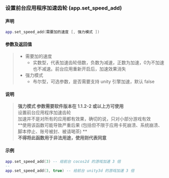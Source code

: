 ### 设置前台应用程序加速齿轮 \(**app\.set\_speed\_add**\)


#### 声明
```lua
app.set_speed_add(需要加的速度 [, 强力模式 ])
```


#### 参数及返回值
> - 需要加的速度
>   - 实数型，代表加速齿轮倍数，负数为减速，正数为加速，0为不加速也不减速。前台应用重新开启后，加速效果消失
> - 强力模式
>   - 布尔型，可选参数，是否需要支持 unity 引擎加速，默认 false


#### 说明
> **强力模式 参数需要软件版本在 1\.1\.2\-2 或以上方可使用**  
> 设置前台应用程序加速齿轮  
> 加速并不是对所有的应用都有效果，确切的说，只对小部分游戏有效  
> **使用该函数可能导致严重后果 (包括但不限于应用卡死崩溃、系统崩溃、脚本停止、账号被封、被请喝茶) **  
> **不得将此函数用于非法用途，使用则代表同意**  


#### 示例  
```lua
app.set_speed_add(3) -- 给前台 cocos2d 的游戏加速 3 倍
--
app.set_speed_add(3, true) -- 给前台 unity3d 的游戏加速 3 倍
```

